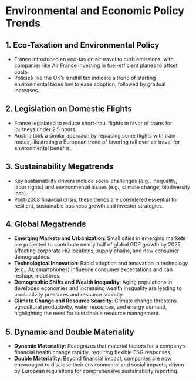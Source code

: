 # Environmental and Economic Policy Trends

## 1. Eco-Taxation and Environmental Policy
- France introduced an eco-tax on air travel to curb emissions, with companies like Air France investing in fuel-efficient planes to offset costs.
- Policies like the UK’s landfill tax indicate a trend of starting environmental taxes low to ease adoption, followed by gradual increases.

## 2. Legislation on Domestic Flights
- France legislated to reduce short-haul flights in favor of trains for journeys under 2.5 hours.
- Austria took a similar approach by replacing some flights with train routes, illustrating a European trend of favoring rail over air travel for environmental benefits.

## 3. Sustainability Megatrends
- Key sustainability drivers include social challenges (e.g., inequality, labor rights) and environmental issues (e.g., climate change, biodiversity loss).
- Post-2008 financial crisis, these trends are considered essential for resilient, sustainable business growth and investor strategies.

## 4. Global Megatrends
   - **Emerging Markets and Urbanization**: Small cities in emerging markets are projected to contribute nearly half of global GDP growth by 2025, affecting corporate HQ locations, supply chains, and new consumer demographics.
   - **Technological Innovation**: Rapid adoption and innovation in technology (e.g., AI, smartphones) influence consumer expectations and can reshape industries.
   - **Demographic Shifts and Wealth Inequality**: Aging populations in developed economies and increasing wealth inequality are leading to productivity pressures and resource scarcity.
   - **Climate Change and Resource Scarcity**: Climate change threatens agricultural productivity, water resources, and energy demand, highlighting the need for sustainable resource management.

## 5. Dynamic and Double Materiality
   - **Dynamic Materiality**: Recognizes that material factors for a company’s financial health change rapidly, requiring flexible ESG responses.
   - **Double Materiality**: Beyond financial impact, companies are now encouraged to disclose their environmental and social impacts, driven by European regulations for comprehensive sustainability reporting.
